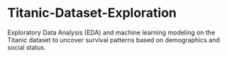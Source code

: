 # Titanic-Dataset-Exploration
Exploratory Data Analysis (EDA) and machine learning modeling on the Titanic dataset to uncover survival patterns based on demographics and social status.
